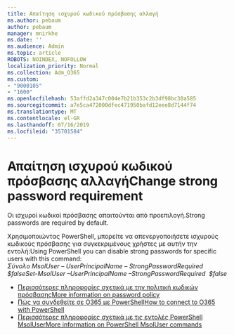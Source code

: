 ```yaml
---
title: Απαίτηση ισχυρού κωδικού πρόσβασης αλλαγή
ms.author: pebaum
author: pebaum
manager: mnirkhe
ms.date: ''
ms.audience: Admin
ms.topic: article
ROBOTS: NOINDEX, NOFOLLOW
localization_priority: Normal
ms.collection: Adm_O365
ms.custom:
- "9000105"
- "1600"
ms.openlocfilehash: 53affd2a347c004e7b21b353c2b3df98bc30a585
ms.sourcegitcommit: a7e5ca472000dfec471950bafd12eee8d7144f74
ms.translationtype: MT
ms.contentlocale: el-GR
ms.lasthandoff: 07/16/2019
ms.locfileid: "35701584"
---
```

# <a name="change-strong-password-requirement"></a><span data-ttu-id="4c302-102">Απαίτηση ισχυρού κωδικού πρόσβασης αλλαγή</span><span class="sxs-lookup"><span data-stu-id="4c302-102">Change strong password requirement</span></span>

<span data-ttu-id="4c302-103">Οι ισχυροί κωδικοί πρόσβασης απαιτούνται από προεπιλογή.</span><span class="sxs-lookup"><span data-stu-id="4c302-103">Strong passwords are required by default.</span></span> 

<span data-ttu-id="4c302-104">Χρησιμοποιώντας PowerShell, μπορείτε να απενεργοποιήσετε ισχυρούς κωδικούς πρόσβασης για συγκεκριμένους χρήστες με αυτήν την εντολή:</span><span class="sxs-lookup"><span data-stu-id="4c302-104">Using PowerShell you can disable strong passwords for specific users with this command:</span></span><br>
<span data-ttu-id="4c302-105">*Σύνολο MsolUser – UserPrincipalName <UserPrincipalName> – StrongPasswordRequired $false*</span><span class="sxs-lookup"><span data-stu-id="4c302-105">*Set-MsolUser –UserPrincipalName <UserPrincipalName> –StrongPasswordRequired  $false*</span></span>

- [<span data-ttu-id="4c302-106">Περισσότερες πληροφορίες σχετικά με την πολιτική κωδικών πρόσβασης</span><span class="sxs-lookup"><span data-stu-id="4c302-106">More information on password policy</span></span>](https://docs.microsoft.com/azure/active-directory/authentication/concept-sspr-policy#password-policies-that-only-apply-to-cloud-user-accounts)
- [<span data-ttu-id="4c302-107">Πώς να συνδεθείτε σε O365 με PowerShell</span><span class="sxs-lookup"><span data-stu-id="4c302-107">How to connect to O365 with PowerShell</span></span>](https://docs.microsoft.com/office365/enterprise/powershell/connect-to-office-365-powershell#connect-with-the-microsoft-azure-active-directory-module-for-windows-powershell)
- [<span data-ttu-id="4c302-108">Περισσότερες πληροφορίες σχετικά με τις εντολές PowerShell MsolUser</span><span class="sxs-lookup"><span data-stu-id="4c302-108">More information on PowerShell MsolUser commands</span></span>](https://docs.microsoft.com/powershell/module/msonline/set-msoluser?view=azureadps-1.0)